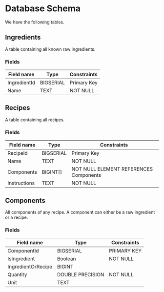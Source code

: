 # Database Schema

We have the following tables.

## Ingredients

A table containing all known raw ingredients.

### Fields

| Field name   | Type      | Constraints |
| ------------ | --------- | ----------- |
| IngredientId | BIGSERIAL | Primary Key |
| Name         | TEXT      | NOT NULL    |

## Recipes

A table containing all recipes.

### Fields

| Field name   | Type      | Constraints                            |
| ------------ | --------- | -------------------------------------- |
| RecipeId     | BIGSERIAL | Primary Key                            |
| Name         | TEXT      | NOT NULL                               |
| Components   | BIGINT[]  | NOT NULL ELEMENT REFERENCES Components |
| Instructions | TEXT      | NOT NULL                               |

## Components

All components of any recipe. A component can either be a raw
ingredient or a recipe.

### Fields

| Field name         | Type             | Constraints |
| ------------------ | ---------------- | ----------- |
| ComponentId        | BIGSERIAL        | PRIMARY KEY |
| IsIngredient       | Boolean          | NOT NULL    |
| IngredientOrRecipe | BIGINT           |             |
| Quantity           | DOUBLE PRECISION | NOT NULL    |
| Unit               | TEXT             |             |
